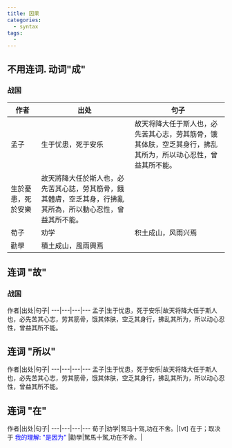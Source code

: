 ```yaml
---
title: 因果
categories:
  - syntax
tags:
  -
---
```

<!-- more -->

## 不用连词. 动词"成"
### 战国

作者|出处|句子|
---|---|---
孟子|生于忧患，死于安乐|故天将降大任于斯人也，必先苦其心志，劳其筋骨，饿其体肤，空乏其身行，拂乱其所为，所以动心忍性，曾益其所不能。
 |生於憂患，死於安樂|故天將降大任於斯人也，必先苦其心誌，勞其筋骨，餓其體膚，空乏其身，行拂亂其所為，所以動心忍性，曾益其所不能。
荀子|劝学|积土成山，风雨兴焉
 |勸學|積土成山，風雨興焉

## 连词 "故"
### 战国
作者|出处|句子|
---|---|---|---
孟子|生于忧患，死于安乐|故天将降大任于斯人也，必先苦其心志，劳其筋骨，饿其体肤，空乏其身行，拂乱其所为，所以动心忍性，曾益其所不能。

## 连词 "所以"
作者|出处|句子|
---|---|---|---
孟子|生于忧患，死于安乐|故天将降大任于斯人也，必先苦其心志，劳其筋骨，饿其体肤，空乏其身行，拂乱其所为，所以动心忍性，曾益其所不能。

## 连词 "在"
作者|出处|句子|
---|---|---|---
荀子|劝学|驽马十驾,功在不舍。|[vt] 在于；取决于 <font color="blue">我的理解: "是因为"</font>
  |勸學|駑馬十駕,功在不舍。|
